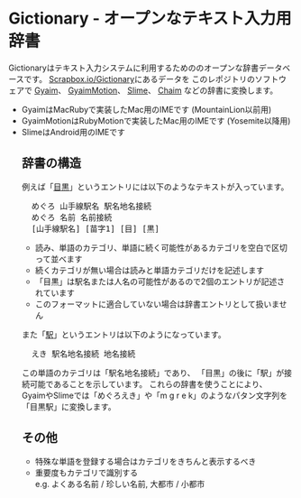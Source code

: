 <h1>Gictionary - オープンなテキスト入力用辞書</h1>

Gictionaryはテキスト入力システムに利用するためののオープンな辞書データベースです。
<a href="http://Scrapbox.io/Gictionary">Scrapbox.io/Gictionary</a>にあるデータを
このレポジトリのソフトウェアで
<a href="http://GitHub.com/masui/Gyaim">Gyaim</a>、
<a href="http://GitHub.com/masui/GyaimMotion">GyaimMotion</a>、
<a href="http://GitHub.com/masui/Slime">Slime</a>、
<a href="http://GitHub.com/masui/Chaim">Chaim</a>
などの辞書に変換します。

<ul>
<li>GyaimはMacRubyで実装したMac用のIMEです (MountainLion以前用)</li>
<li>GyaimMotionはRubyMotionで実装したMac用のIMEです (Yosemite以降用)</li>
<li>SlimeはAndroid用のIMEです</li>

<h2>辞書の構造</h2>

例えば「<a href="http://Gyazz.com/Gictionary/目黒">目黒</a>」というエントリには以下のようなテキストが入っています。

<pre>
  めぐろ 山手線駅名 駅名地名接続
  めぐろ 名前 名前接続
  [山手線駅名] [苗字1] [目] [黒]
</pre>

<ul>
<li>読み、単語のカテゴリ、単語に続く可能性があるカテゴリを空白で区切って並べます</li>
<li>続くカテゴリが無い場合は読みと単語カテゴリだけを記述します</li>
<li>「目黒」は駅名または人名の可能性があるので2個のエントリが記述されています</li>
<li>このフォーマットに適合していない場合は辞書エントリとして扱いません</li>
</ul>

また「<a href="http://Scrapbox.io/Gictionary/駅">駅</a>」というエントリは以下のようになっています。

<pre>
  えき 駅名地名接続 地名接続
</pre>

この単語のカテゴリは「駅名地名接続」であり、
「目黒」の後に「駅」が接続可能であることを示しています。
これらの辞書を使うことにより、
GyaimやSlimeでは「めぐろえき」や「m g r e k」のようなパタン文字列を「目黒駅」に変換します。

<h2>その他</h2>

<ul>
<li>特殊な単語を登録する場合はカテゴリをきちんと表示するべき</li>
<li>重要度もカテゴリで識別する</li>
  e.g. よくある名前 / 珍しい名前, 大都市 / 小都市
</ul>


